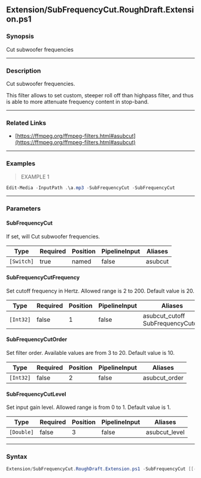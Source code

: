 Extension/SubFrequencyCut.RoughDraft.Extension.ps1
--------------------------------------------------

### Synopsis
Cut subwoofer frequencies

---

### Description

Cut subwoofer frequencies.

This filter allows to set custom, steeper roll off than highpass filter, and thus is able to more attenuate frequency content in stop-band.

---

### Related Links
* [https://ffmpeg.org/ffmpeg-filters.html#asubcut](https://ffmpeg.org/ffmpeg-filters.html#asubcut)

---

### Examples
> EXAMPLE 1

```PowerShell
Edit-Media -InputPath .\a.mp3 -SubFrequencyCut -SubFrequencyCut
```

---

### Parameters
#### **SubFrequencyCut**
If set, will Cut subwoofer frequencies.

|Type      |Required|Position|PipelineInput|Aliases|
|----------|--------|--------|-------------|-------|
|`[Switch]`|true    |named   |false        |asubcut|

#### **SubFrequencyCutFrequency**
Set cutoff frequency in Hertz. Allowed range is 2 to 200. Default value is 20.

|Type     |Required|Position|PipelineInput|Aliases                              |
|---------|--------|--------|-------------|-------------------------------------|
|`[Int32]`|false   |1       |false        |asubcut_cutoff<br/>SubFrequencyCutoff|

#### **SubFrequencyCutOrder**
Set filter order. Available values are from 3 to 20. Default value is 10.

|Type     |Required|Position|PipelineInput|Aliases      |
|---------|--------|--------|-------------|-------------|
|`[Int32]`|false   |2       |false        |asubcut_order|

#### **SubFrequencyCutLevel**
Set input gain level. Allowed range is from 0 to 1. Default value is 1.

|Type      |Required|Position|PipelineInput|Aliases      |
|----------|--------|--------|-------------|-------------|
|`[Double]`|false   |3       |false        |asubcut_level|

---

### Syntax
```PowerShell
Extension/SubFrequencyCut.RoughDraft.Extension.ps1 -SubFrequencyCut [[-SubFrequencyCutFrequency] <Int32>] [[-SubFrequencyCutOrder] <Int32>] [[-SubFrequencyCutLevel] <Double>] [<CommonParameters>]
```
